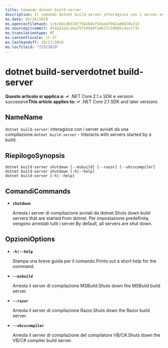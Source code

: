 ```yaml
---
title: Comando dotnet build-server
description: Il comando dotnet build-server interagisce con i server avviati da una compilazione.
ms.date: 04/24/2019
ms.openlocfilehash: 1c6c6dcdb53d779426daf5daa470d2ad0470a7a1
ms.sourcegitcommit: 4f4a32a5c16a75724920fa9627c59985c41e173c
ms.translationtype: MT
ms.contentlocale: it-IT
ms.lasthandoff: 10/17/2019
ms.locfileid: "72523019"
---
```

# <a name="dotnet-build-server"></a><span data-ttu-id="a1c80-103">dotnet build-server</span><span class="sxs-lookup"><span data-stu-id="a1c80-103">dotnet build-server</span></span>

<span data-ttu-id="a1c80-104">**Questo articolo si applica a: ✓** .NET Core 2.1.x SDK e versioni successive</span><span class="sxs-lookup"><span data-stu-id="a1c80-104">**This article applies to: ✓** .NET Core 2.1 SDK and later versions</span></span>

<!-- todo: uncomment when all CLI commands are reviewed
[!INCLUDE [topic-appliesto-net-core-21plus](../../../includes/topic-appliesto-net-core-21plus.md)]
-->

## <a name="name"></a><span data-ttu-id="a1c80-105">Name</span><span class="sxs-lookup"><span data-stu-id="a1c80-105">Name</span></span>

<span data-ttu-id="a1c80-106">`dotnet build-server`: interagisce con i server avviati da una compilazione.</span><span class="sxs-lookup"><span data-stu-id="a1c80-106">`dotnet build-server` - Interacts with servers started by a build.</span></span>

## <a name="synopsis"></a><span data-ttu-id="a1c80-107">Riepilogo</span><span class="sxs-lookup"><span data-stu-id="a1c80-107">Synopsis</span></span>

```dotnetcli
dotnet build-server shutdown [--msbuild] [--razor] [--vbcscompiler]
dotnet build-server shutdown [-h|--help]
dotnet build-server [-h|--help]
```

## <a name="commands"></a><span data-ttu-id="a1c80-108">Comandi</span><span class="sxs-lookup"><span data-stu-id="a1c80-108">Commands</span></span>

- **`shutdown`**

  <span data-ttu-id="a1c80-109">Arresta i server di compilazione avviati da dotnet.</span><span class="sxs-lookup"><span data-stu-id="a1c80-109">Shuts down build servers that are started from dotnet.</span></span> <span data-ttu-id="a1c80-110">Per impostazione predefinita, vengono arrestati tutti i server.</span><span class="sxs-lookup"><span data-stu-id="a1c80-110">By default, all servers are shut down.</span></span>

## <a name="options"></a><span data-ttu-id="a1c80-111">Opzioni</span><span class="sxs-lookup"><span data-stu-id="a1c80-111">Options</span></span>

- **`-h|--help`**

  <span data-ttu-id="a1c80-112">Stampa una breve guida per il comando.</span><span class="sxs-lookup"><span data-stu-id="a1c80-112">Prints out a short help for the command.</span></span>

- **`--msbuild`**

  <span data-ttu-id="a1c80-113">Arresta il server di compilazione MSBuild.</span><span class="sxs-lookup"><span data-stu-id="a1c80-113">Shuts down the MSBuild build server.</span></span>

- **`--razor`**

  <span data-ttu-id="a1c80-114">Arresta il server di compilazione Razor.</span><span class="sxs-lookup"><span data-stu-id="a1c80-114">Shuts down the Razor build server.</span></span>

- **`--vbcscompiler`**

  <span data-ttu-id="a1c80-115">Arresta il server di compilazione del compilatore VB/C#.</span><span class="sxs-lookup"><span data-stu-id="a1c80-115">Shuts down the VB/C# compiler build server.</span></span>
